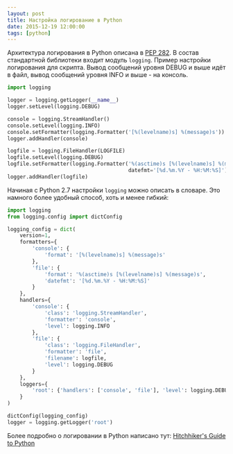 ```yaml
---
layout: post
title: Настройка логирование в Python
date: 2015-12-19 12:00:00
tags: [python]
---
```

Архитектура логирования в Python описана в [PEP 282](https://www.python.org/dev/peps/pep-0282/). В состав стандартной библиотеки входит модуль `logging`.
Пример настройки логирования для скрипта. Вывод сообщений уровня DEBUG и выше идёт в файл, вывод сообщений уровня INFO и выше - на консоль.

```python
import logging

logger = logging.getLogger(__name__)
logger.setLevel(logging.DEBUG)

console = logging.StreamHandler()
console.setLevel(logging.INFO)
console.setFormatter(logging.Formatter('[%(levelname)s] %(message)s'))
logger.addHandler(console)

logfile = logging.FileHandler(LOGFILE)
logfile.setLevel(logging.DEBUG)
logfile.setFormatter(logging.Formatter('%(asctime)s [%(levelname)s] %(message)s',
                                       datefmt='[%d.%m.%Y - %H:%M:%S]'))
logger.addHandler(logfile)
```

Начиная с Python 2.7 настройки `logging` можно описать в словаре. Это намного более удобный способ, хоть и менее гибкий:

```python
import logging
from logging.config import dictConfig

logging_config = dict(
    version=1,
    formatters={
        'console': {
            'format': '[%(levelname)s] %(message)s'
        },
        'file': {
            'format': '%(asctime)s [%(levelname)s] %(message)s',
            'datefmt': '[%d.%m.%Y - %H:%M:%S]'
        }
    },
    handlers={
        'console': {
            'class': 'logging.StreamHandler',
            'formatter': 'console',
            'level': logging.INFO
        },
        'file': {
            'class': 'logging.FileHandler',
            'formatter': 'file',
            'filename': logfile,
            'level': logging.DEBUG
        }
    },
    loggers={
        'root': {'handlers': ['console', 'file'], 'level': logging.DEBUG}
    }
)

dictConfig(logging_config)
logger = logging.getLogger('root')
```

Более подробно о логировании в Python написано тут: [Hitchhiker's Guide to Python](http://docs.python-guide.org/en/latest/writing/logging/)
